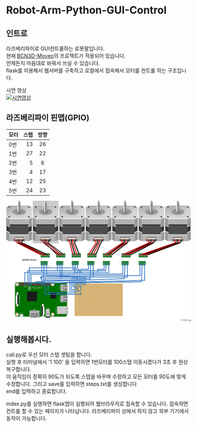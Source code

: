 # Robot-Arm-Python-GUI-Control
## 인트로
라즈베리파이로 GUI컨트롤하는 로봇팔입니다.  
현재 [BCN3D-Moveo](https://github.com/BCN3D/BCN3D-Moveo)의 프로젝트가 적용되어 있습니다.  
언제든지 마음대로 바꿔서 쓰실 수 있습니다.  
flask를 이용해서 웹서버를 구축하고 로컬에서 접속해서 모터를 컨트롤 하는 구조입니다.  

시연 영상  
[![시연영상](http://img.youtube.com/vi/qU8u063SvTo/0.jpg)](https://youtu.be/qU8u063SvTo)



## 라즈베리파이 핀맵(GPIO)  

| 모터                  | 스텝                 | 방향          |
| :------------------- | -------------------: |:---------------:|
| 0번                  | 13 | 26 |
| 1번                 | 27                 | 22            |
| 2번                  | 5                  | 6             |
| 3번                   | 4                   | 17              |
| 4번                   | 12                   | 25              |
| 5번                   | 24                   | 23              |

![핀맵 이미지](https://github.com/HyeokjuJang/Robot-Arm-Python-GUI-Control/raw/master/robotarm_bb.jpg)

## 실행해봅시다.

cali.py로 우선 모터 스텝 셋팅을 합니다.  
실행 후 터미널에서 '1 100' 을 입력하면 1번모터를 100스텝 이동시켰다가 3초 후 원상복구합니다.  
이 움직임이 정확히 90도가 되도록 스텝을 바꾸며 수정하고 모든 모터를 90도에 맞게 수정합니다. 그리고 save를 입력하면 steps.txt를 생성합니다  
end를 입력하고 종료합니다.

index.py를 실행하면 flask앱이 실행되어 웹브라우저로 접속할 수 있습니다. 접속하면 컨트롤 할 수 있는 페이지가 나타납니다. 라즈베리파이 상에서 하지 않고 외부 기기에서 동작이 가능합니다.
